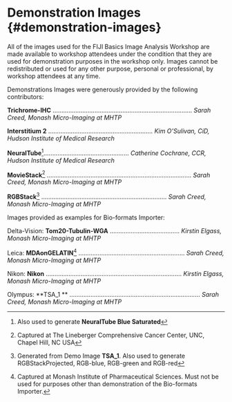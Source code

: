 # Demonstration Images {#demonstration-images}

All of the images used for the FIJI Basics Image Analysis Workshop are made available to workshop attendees under the condition that they are used for demonstration purposes in the workshop only. Images cannot be redistributed or used for any other purpose, personal or professional, by workshop attendees at any time.



Demonstrations Images were generously provided by the following contributors:

**Trichrome-IHC** …………………………………......…….……......……………. _Sarah Creed, Monash Micro-Imaging at MHTP_

**Interstitium 2** …………….…………….…….........….……… _Kim O’Sulivan, CiD, Hudson Institute of Medical Research_

**NeuralTube**[^1]……………….………………...…...... _Catherine Cochrane, CCR, Hudson Institute of Medical Research_

**MovieStack**[^2] ……………….…………………………......…………...…………. _Sarah Creed, Monash Micro-Imaging at MHTP_

**RGBStack**[^3] ........................................................................ _Sarah Creed, Monash Micro-Imaging at MHTP_



Images provided as examples for Bio-formats Importer:

Delta-Vision: **Tom20-Tubulin-WGA** …………………….…………… _Kirstin Elgass, Monash Micro-Imaging at MHTP_

Leica: **MDAonGELATIN**[^4] ………………………………….….....…………. _Sarah Creed, Monash Micro-Imaging at MHTP_

Nikon: **Nikon** ...…………...............………………………………………… _Kirstin Elgass, Monash Micro-Imaging at MHTP_

Olympus: **TSA\_1 ** …………………….………………………………...……….. _Sarah Creed, Monash Micro-Imaging at MHTP_







[^1]: Also used to generate **NeuralTube Blue Saturated**

[^2]: Captured at The Lineberger Comprehensive Cancer Center, UNC, Chapel Hill, NC USA

[^3]: Generated from Demo Image **TSA\_1**. Also used to generate RGBStackProjected, RGB-blue, RGB-green and RGB-red

[^4]: Captured at Monash Institute of Pharmaceutical Sciences. Must not be used for purposes other than demonstration of the Bio-formats Importer.

